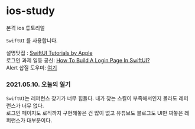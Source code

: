 # ios-study
본격 ios 튜토리얼

`SwiftUI` 를 사용합니다.

설명맛집 : [SwiftUI Tutorials by Apple](https://developer.apple.com/tutorials/swiftui 'apple.com')  
로그인 과제 일등 공신: [How To Build A Login Page In SwiftUI?](https://blckbirds.com/post/login-page-in-swiftui-1/ 'blckbirds.com')  
Alert 삽질 도우미: [여기](https://thomashanning.com/swiftui-alert/ 'thomashanning.com')

### 2021.05.10. 오늘의 일기  
`SwiftUI`는 레퍼런스 찾기가 너무 힘들다. 내가 찾는 스킬이 부족해서인지 몰라도 레퍼런스가 너무 없다.  
로그인 페이지도 로직까지 구현해놓은 건 많이 없고 유튜브도 블로그도 UI만 짜놓은 레퍼런스가 대부분이다.
